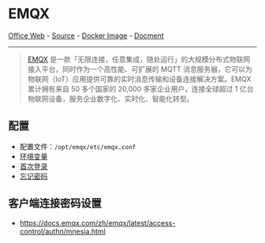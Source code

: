 # EMQX

[Office Web][1] - [Source][2] - [Docker Image][3] - [Docment][4]

---

> [EMQX][1] 是一款「无限连接，任意集成，随处运行」的大规模分布式物联网接入平台，同时作为一个高性能、可扩展的 MQTT 消息服务器，它可以为物联网（IoT）应用提供可靠的实时消息传输和设备连接解决方案。EMQX 累计拥有来自 50 多个国家的 20,000 多家企业用户，连接全球超过 1 亿台物联网设备，服务企业数字化、实时化、智能化转型。

[1]:https://www.emqx.com/
[2]:https://github.com/emqx/emqx
[3]:https://hub.docker.com/r/emqx/emqx
[4]:https://docs.emqx.com/

## 配置

- 配置文件：`/opt/emqx/etc/emqx.conf`
- [环境变量](https://docs.emqx.com/zh/emqx/latest/configuration/dashboard.html)
- [首次登录](https://docs.emqx.com/zh/emqx/latest/dashboard/introduction.html#%E9%A6%96%E6%AC%A1%E7%99%BB%E5%BD%95)
- [忘记密码](https://docs.emqx.com/zh/emqx/latest/dashboard/introduction.html#%E5%BF%98%E8%AE%B0%E5%AF%86%E7%A0%81)

## 客户端连接密码设置
- https://docs.emqx.com/zh/emqx/latest/access-control/authn/mnesia.html
